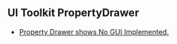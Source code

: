 ## UI Toolkit PropertyDrawer
- [Property Drawer shows No GUI Implemented.](UI%20Toolkit%20Requirements.md)